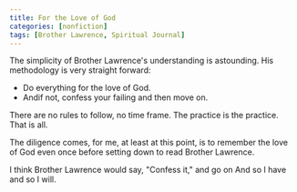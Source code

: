 ```yaml
---
title: For the Love of God
categories: [nonfiction]
tags: [Brother Lawrence, Spiritual Journal]
---
```


The simplicity of Brother Lawrence's understanding is astounding. His methodology is very straight forward:

* Do everything for the love of God.
* Andif not, confess your failing and then move on.

There are no rules to follow, no time frame. The practice is the practice. That is all.

The diligence comes, for me, at least at this point, is to remember the love of God even once before setting down to read Brother Lawrence.

I think Brother Lawrence would say, "Confess it," and go on And so I have and so I will.
